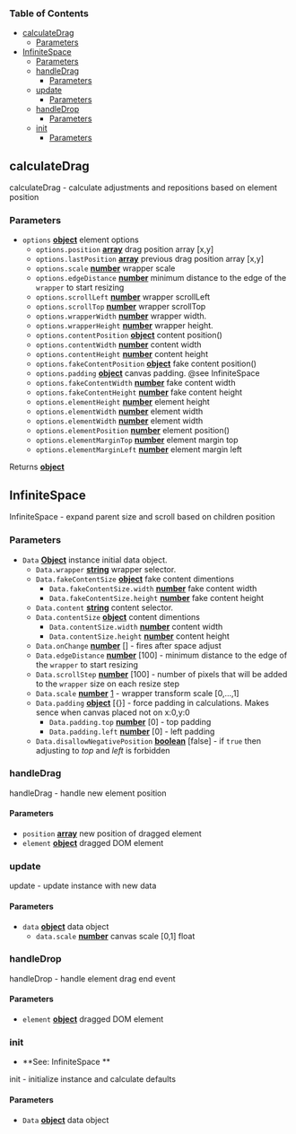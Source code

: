 <!-- Generated by documentation.js. Update this documentation by updating the source code. -->

### Table of Contents

-   [calculateDrag][1]
    -   [Parameters][2]
-   [InfiniteSpace][3]
    -   [Parameters][4]
    -   [handleDrag][5]
        -   [Parameters][6]
    -   [update][7]
        -   [Parameters][8]
    -   [handleDrop][9]
        -   [Parameters][10]
    -   [init][11]
        -   [Parameters][12]

## calculateDrag

calculateDrag - calculate adjustments and repositions based on element position

### Parameters

-   `options` **[object][13]** element options
    -   `options.position` **[array][14]** drag position array [x,y]
    -   `options.lastPosition` **[array][14]** previous drag position array [x,y]
    -   `options.scale` **[number][15]** wrapper scale
    -   `options.edgeDistance` **[number][15]** minimum distance to the edge of the `wrapper` to start resizing
    -   `options.scrollLeft` **[number][15]** wrapper scrollLeft
    -   `options.scrollTop` **[number][15]** wrapper scrollTop
    -   `options.wrapperWidth` **[number][15]** wrapper width.
    -   `options.wrapperHeight` **[number][15]** wrapper height.
    -   `options.contentPosition` **[object][13]** content position()
    -   `options.contentWidth` **[number][15]** content width
    -   `options.contentHeight` **[number][15]** content height
    -   `options.fakeContentPosition` **[object][13]** fake content position()
    -   `options.padding` **[object][13]** canvas padding. @see InfiniteSpace
    -   `options.fakeContentWidth` **[number][15]** fake content width
    -   `options.fakeContentHeight` **[number][15]** fake content height
    -   `options.elementHeight` **[number][15]** element height
    -   `options.elementWidth` **[number][15]** element width
    -   `options.elementWidth` **[number][15]** element width
    -   `options.elementPosition` **[number][15]** element position()
    -   `options.elementMarginTop` **[number][15]** element margin top
    -   `options.elementMarginLeft` **[number][15]** element margin left

Returns **[object][13]** 

## InfiniteSpace

InfiniteSpace - expand parent size and scroll based on children position

### Parameters

-   `Data` **[Object][13]** instance initial data object.
    -   `Data.wrapper` **[string][16]** wrapper selector.
    -   `Data.fakeContentSize` **[object][13]** fake content dimentions
        -   `Data.fakeContentSize.width` **[number][15]** fake content width
        -   `Data.fakeContentSize.height` **[number][15]** fake content height
    -   `Data.content` **[string][16]** content selector.
    -   `Data.contentSize` **[object][13]** content dimentions
        -   `Data.contentSize.width` **[number][15]** content width
        -   `Data.contentSize.height` **[number][15]** content height
    -   `Data.onChange` **[number][15]** \[] - fires after space adjust
    -   `Data.edgeDistance` **[number][15]** [100] - minimum distance to the edge of the `wrapper` to start resizing
    -   `Data.scrollStep` **[number][15]** [100] - number of pixels that will be added to the `wrapper` size on each resize step
    -   `Data.scale` **[number][15]** [1] - wrapper transform scale [0,...,1]
    -   `Data.padding` **[object][13]** [{}] - force padding in calculations. 
                                             Makes sence when canvas placed not on x:0,y:0
        -   `Data.padding.top` **[number][15]** [0] - top padding
        -   `Data.padding.left` **[number][15]** [0] - left padding
    -   `Data.disallowNegativePosition` **[boolean][17]** [false] - if `true` then adjusting to _top_ and _left_ is forbidden

### handleDrag

handleDrag - handle new element position

#### Parameters

-   `position` **[array][14]** new position of dragged element
-   `element` **[object][13]** dragged DOM element

### update

update - update instance with new data

#### Parameters

-   `data` **[object][13]** data object
    -   `data.scale` **[number][15]** canvas scale [0,1] float

### handleDrop

handleDrop - handle element drag end event

#### Parameters

-   `element` **[object][13]** dragged DOM element

### init

-   **See: InfiniteSpace
    **

init - initialize instance and calculate defaults

#### Parameters

-   `Data` **[object][13]** data object

[1]: #calculatedrag

[2]: #parameters

[3]: #infinitespace

[4]: #parameters-1

[5]: #handledrag

[6]: #parameters-2

[7]: #update

[8]: #parameters-3

[9]: #handledrop

[10]: #parameters-4

[11]: #init

[12]: #parameters-5

[13]: https://developer.mozilla.org/docs/Web/JavaScript/Reference/Global_Objects/Object

[14]: https://developer.mozilla.org/docs/Web/JavaScript/Reference/Global_Objects/Array

[15]: https://developer.mozilla.org/docs/Web/JavaScript/Reference/Global_Objects/Number

[16]: https://developer.mozilla.org/docs/Web/JavaScript/Reference/Global_Objects/String

[17]: https://developer.mozilla.org/docs/Web/JavaScript/Reference/Global_Objects/Boolean
